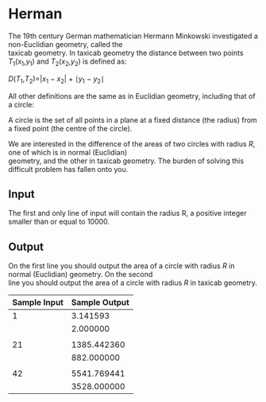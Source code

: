 # Herman

The 19th century German mathematician Hermann Minkowski investigated a non-Euclidian geometry, called the\
taxicab geometry. In taxicab geometry the distance between two points *T*<sub>1</sub>(*x*<sub>1</sub>,*y*<sub>1</sub>) and *T*<sub>2</sub>(*x*<sub>2</sub>,*y*<sub>2</sub>) is defined as:

*D*(*T*<sub>1</sub>,*T*<sub>2</sub>)=|*x*<sub>1</sub> − *x*<sub>2</sub>| + ∣*y*<sub>1</sub> − *y*<sub>2</sub>∣


All other definitions are the same as in Euclidian geometry, including that of a circle:

A circle is the set of all points in a plane at a fixed distance (the radius) from a fixed point (the centre of the circle).

We are interested in the difference of the areas of two circles with radius *R*, one of which is in normal (Euclidian)\
geometry, and the other in taxicab geometry. The burden of solving this difficult problem has fallen onto you.

## Input

The first and only line of input will contain the radius R, a positive integer smaller than or equal to 10000.

## Output

On the first line you should output the area of a circle with radius *R* in normal (Euclidian) geometry. On the second\
line you should output the area of a circle with radius *R* in taxicab geometry.

| Sample Input | Sample Output |
| ---          | ---           |
| 1            | 3.141593      |
|              | 2.000000      |
|              |               |
| 21           | 1385.442360   |
|              | 882.000000    |
|              |               |
| 42           | 5541.769441   |
|              | 3528.000000   |